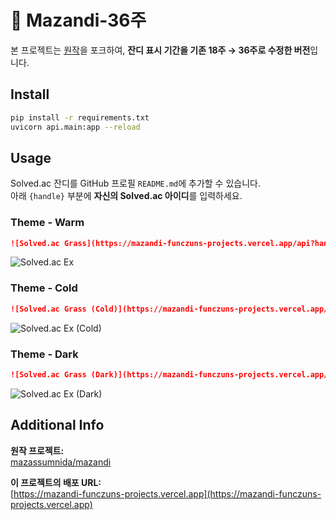 # 🌱 Mazandi-36주

본 프로젝트는 [원작](https://github.com/mazassumnida/mazandi)을 포크하여, **잔디 표시 기간을 기존 18주 → 36주로 수정한 버전**입니다.

## Install

```bash
pip install -r requirements.txt
uvicorn api.main:app --reload
```

## Usage

Solved.ac 잔디를 GitHub 프로필 `README.md`에 추가할 수 있습니다.  
아래 `{handle}` 부분에 **자신의 Solved.ac 아이디**를 입력하세요.

### Theme - Warm

```markdown
![Solved.ac Grass](https://mazandi-funczuns-projects.vercel.app/api?handle={handle})
```
![Solved.ac Ex](https://mazandi-funczuns-projects.vercel.app/api?handle=funczun)

### Theme - Cold

```markdown
![Solved.ac Grass (Cold)](https://mazandi-funczuns-projects.vercel.app/api?handle={handle}&theme=cold)
```
![Solved.ac Ex (Cold)](https://mazandi-funczuns-projects.vercel.app/api?handle=funczun&theme=cold)

### Theme - Dark

```markdown
![Solved.ac Grass (Dark)](https://mazandi-funczuns-projects.vercel.app/api?handle={handle}&theme=dark)
```
![Solved.ac Ex (Dark)](https://mazandi-funczuns-projects.vercel.app/api?handle=funczun&theme=dark)

## Additional Info

**원작 프로젝트:**  
[mazassumnida/mazandi](https://github.com/mazassumnida/mazandi)

**이 프로젝트의 배포 URL:**  
[https://mazandi-funczuns-projects.vercel.app](https://mazandi-funczuns-projects.vercel.app)

